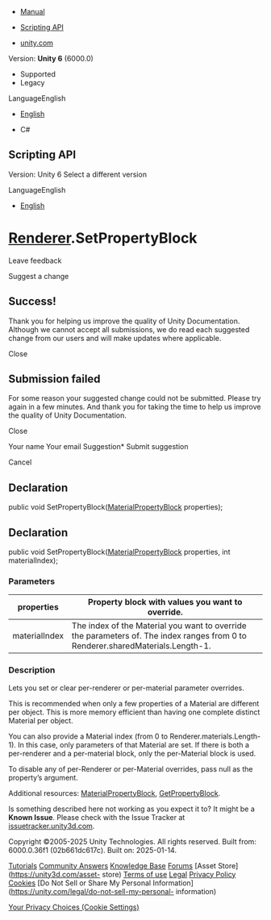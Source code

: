 [ ]()

  * [Manual](../Manual/index.html)
  * [Scripting API](../ScriptReference/index.html)

  * [unity.com](https://unity.com/)

Version: **Unity 6** (6000.0)

  * Supported
  * Legacy

LanguageEnglish

  * [English]()

  * C#

[ ](https://docs.unity3d.com)

## Scripting API

Version: Unity 6 Select a different version

LanguageEnglish

  * [English]()

#  [Renderer](Renderer.html).SetPropertyBlock

Leave feedback

Suggest a change

## Success!

Thank you for helping us improve the quality of Unity Documentation. Although
we cannot accept all submissions, we do read each suggested change from our
users and will make updates where applicable.

Close

## Submission failed

For some reason your suggested change could not be submitted. Please <a>try
again</a> in a few minutes. And thank you for taking the time to help us
improve the quality of Unity Documentation.

Close

Your name Your email Suggestion* Submit suggestion

Cancel

[ ]()

## Declaration

public void
SetPropertyBlock([MaterialPropertyBlock](MaterialPropertyBlock.html)
properties);

## Declaration

public void
SetPropertyBlock([MaterialPropertyBlock](MaterialPropertyBlock.html)
properties, int materialIndex);

### Parameters

properties | Property block with values you want to override.  
---|---  
materialIndex | The index of the Material you want to override the parameters of. The index ranges from 0 to Renderer.sharedMaterials.Length-1.  
  
### Description

Lets you set or clear per-renderer or per-material parameter overrides.

This is recommended when only a few properties of a Material are different per
object. This is more memory efficient than having one complete distinct
Material per object.  
  
You can also provide a Material index (from 0 to Renderer.materials.Length-1).
In this case, only parameters of that Material are set. If there is both a
per-renderer and a per-material block, only the per-Material block is used.  
  
To disable any of per-Renderer or per-Material overrides, pass null as the
property’s argument.  
  
Additional resources: [MaterialPropertyBlock](MaterialPropertyBlock.html),
[GetPropertyBlock](Renderer.GetPropertyBlock.html).

Is something described here not working as you expect it to? It might be a
**Known Issue**. Please check with the Issue Tracker at
[issuetracker.unity3d.com](https://issuetracker.unity3d.com).

Copyright ©2005-2025 Unity Technologies. All rights reserved. Built from:
6000.0.36f1 (02b661dc617c). Built on: 2025-01-14.

[Tutorials](https://unity3d.com/learn) [Community
Answers](https://answers.unity3d.com) [Knowledge
Base](https://support.unity3d.com/hc/en-us)
[Forums](https://forum.unity3d.com) [Asset Store](https://unity3d.com/asset-
store) [Terms of use](https://docs.unity3d.com/Manual/TermsOfUse.html)
[Legal](https://unity.com/legal) [Privacy
Policy](https://unity.com/legal/privacy-policy)
[Cookies](https://unity.com/legal/cookie-policy) [Do Not Sell or Share My
Personal Information](https://unity.com/legal/do-not-sell-my-personal-
information)

[Your Privacy Choices (Cookie Settings)](javascript:void\(0\);)

